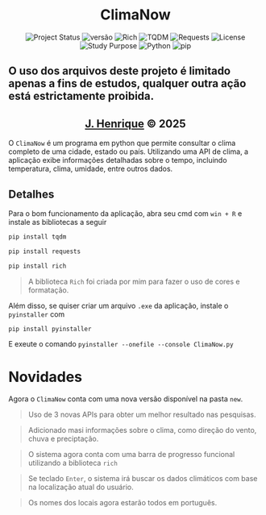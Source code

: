 <h1 align="center">ClimaNow</h1>

<div align="center">
    
![Project Status](https://img.shields.io/badge/status-finalizado-yellow)
![versão](https://img.shields.io/badge/versão-1.0.0-important)
![Rich](https://img.shields.io/badge/lib-rich-purple?logo=python)
![TQDM](https://img.shields.io/badge/lib-tqdm-lightgrey)
![Requests](https://img.shields.io/badge/lib-requests-darkgreen)
![License](https://img.shields.io/badge/license-uso%20restrito-red)
![Study Purpose](https://img.shields.io/badge/uso-educacional-blueviolet)
![Python](https://img.shields.io/badge/Python-3.10%2B-blue?logo=python)
![pip](https://img.shields.io/badge/pip-ready-brightgreen)
    
</div>

<h2>O uso dos arquivos deste projeto é limitado apenas a fins de estudos, qualquer outra ação está estrictamente proibida.</h2>

<div align="center">
    <h2><a href="https://github.com/Rickzinho3">J. Henrique</a> © 2025</h2>
</div>

O `ClimaNow` é um programa em python que permite consultar o clima completo de uma cidade, estado ou país. Utilizando uma API de clima, a aplicação exibe informações detalhadas sobre o tempo, incluindo temperatura, clima, umidade, entre outros dados.

## Detalhes

Para o bom funcionamento da aplicação, abra seu cmd com `win + R` e instale as bibliotecas a seguir

```bash
pip install tqdm
```

```bash
pip install requests
```

```bash
pip install rich
```

> A biblioteca `Rich` foi criada por mim para fazer o uso de cores e formatação.

Além disso, se quiser criar um arquivo `.exe` da aplicação, instale o `pyinstaller` com

```bash
pip install pyinstaller
```

E exeute o comando `pyinstaller --onefile --console ClimaNow.py`

<h1>Novidades</h1>

Agora o `ClimaNow` conta com uma nova versão disponível na pasta `new`.

> Uso de 3 novas APIs para obter um melhor resultado nas pesquisas.

> Adicionado masi informações sobre o clima, como direção do vento, chuva e preciptação.
 
> O sistema agora conta com uma barra de progresso funcional utilizando a biblioteca `rich`

> Se teclado `Enter`, o sistema irá buscar os dados climáticos com base na localização atual do usuário.

> Os nomes dos locais agora estarão todos em português.
